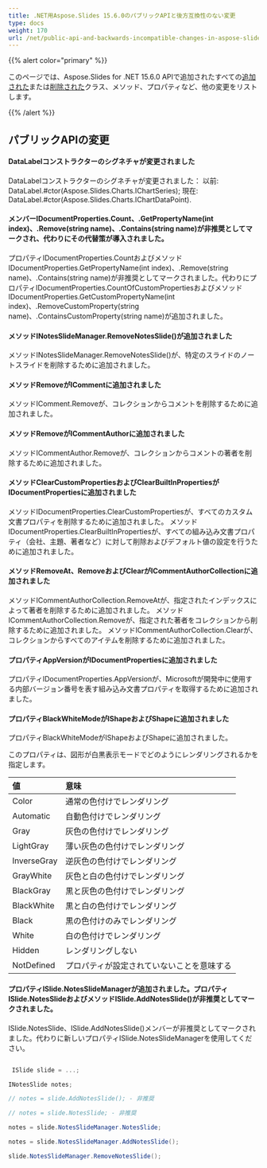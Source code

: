 ```yaml
---
title: .NET用Aspose.Slides 15.6.0のパブリックAPIと後方互換性のない変更
type: docs
weight: 170
url: /net/public-api-and-backwards-incompatible-changes-in-aspose-slides-for-net-15-6-0/
---
```


{{% alert color="primary" %}} 

このページでは、Aspose.Slides for .NET 15.6.0 APIで追加されたすべての[追加された](/slides/net/public-api-and-backwards-incompatible-changes-in-aspose-slides-for-net-15-6-0/)または[削除された](/slides/net/public-api-and-backwards-incompatible-changes-in-aspose-slides-for-net-15-6-0/)クラス、メソッド、プロパティなど、他の変更をリストします。

{{% /alert %}} 
## **パブリックAPIの変更**
#### **DataLabelコンストラクターのシグネチャが変更されました**
DataLabelコンストラクターのシグネチャが変更されました：
以前: DataLabel.#ctor(Aspose.Slides.Charts.IChartSeries);
現在: DataLabel.#ctor(Aspose.Slides.Charts.IChartDataPoint).
#### **メンバーIDocumentProperties.Count、.GetPropertyName(int index)、.Remove(string name)、.Contains(string name)が非推奨としてマークされ、代わりにその代替策が導入されました。**
プロパティIDocumentProperties.CountおよびメソッドIDocumentProperties.GetPropertyName(int index)、.Remove(string name)、.Contains(string name)が非推奨としてマークされました。代わりにプロパティIDocumentProperties.CountOfCustomPropertiesおよびメソッドIDocumentProperties.GetCustomPropertyName(int index)、.RemoveCustomProperty(string name)、.ContainsCustomProperty(string name)が追加されました。
#### **メソッドINotesSlideManager.RemoveNotesSlide()が追加されました**
メソッドINotesSlideManager.RemoveNotesSlide()が、特定のスライドのノートスライドを削除するために追加されました。
#### **メソッドRemoveがICommentに追加されました**
メソッドIComment.Removeが、コレクションからコメントを削除するために追加されました。
#### **メソッドRemoveがICommentAuthorに追加されました**
メソッドICommentAuthor.Removeが、コレクションからコメントの著者を削除するために追加されました。
#### **メソッドClearCustomPropertiesおよびClearBuiltInPropertiesがIDocumentPropertiesに追加されました**
メソッドIDocumentProperties.ClearCustomPropertiesが、すべてのカスタム文書プロパティを削除するために追加されました。
メソッドIDocumentProperties.ClearBuiltInPropertiesが、すべての組み込み文書プロパティ（会社、主題、著者など）に対して削除およびデフォルト値の設定を行うために追加されました。
#### **メソッドRemoveAt、RemoveおよびClearがICommentAuthorCollectionに追加されました**
メソッドICommentAuthorCollection.RemoveAtが、指定されたインデックスによって著者を削除するために追加されました。
メソッドICommentAuthorCollection.Removeが、指定された著者をコレクションから削除するために追加されました。
メソッドICommentAuthorCollection.Clearが、コレクションからすべてのアイテムを削除するために追加されました。
#### **プロパティAppVersionがIDocumentPropertiesに追加されました**
プロパティIDocumentProperties.AppVersionが、Microsoftが開発中に使用する内部バージョン番号を表す組み込み文書プロパティを取得するために追加されました。
#### **プロパティBlackWhiteModeがIShapeおよびShapeに追加されました**
プロパティBlackWhiteModeがIShapeおよびShapeに追加されました。

このプロパティは、図形が白黒表示モードでどのようにレンダリングされるかを指定します。

|**値** |**意味** |
| :- | :- |
|Color |通常の色付けでレンダリング |
|Automatic |自動色付けでレンダリング |
|Gray |灰色の色付けでレンダリング |
|LightGray |薄い灰色の色付けでレンダリング |
|InverseGray |逆灰色の色付けでレンダリング |
|GrayWhite |灰色と白の色付けでレンダリング |
|BlackGray |黒と灰色の色付けでレンダリング |
|BlackWhite |黒と白の色付けでレンダリング |
|Black |黒の色付けのみでレンダリング |
|White |白の色付けでレンダリング |
|Hidden |レンダリングしない |
|NotDefined|プロパティが設定されていないことを意味する|
#### **プロパティISlide.NotesSlideManagerが追加されました。プロパティISlide.NotesSlideおよびメソッドISlide.AddNotesSlide()が非推奨としてマークされました。**
ISlide.NotesSlide、ISlide.AddNotesSlide()メンバーが非推奨としてマークされました。代わりに新しいプロパティISlide.NotesSlideManagerを使用してください。

``` csharp

 ISlide slide = ...;

INotesSlide notes;

// notes = slide.AddNotesSlide(); - 非推奨

// notes = slide.NotesSlide; - 非推奨

notes = slide.NotesSlideManager.NotesSlide;

notes = slide.NotesSlideManager.AddNotesSlide();

slide.NotesSlideManager.RemoveNotesSlide();

``` 
